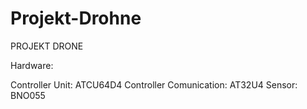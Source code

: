 # Projekt-Drohne

PROJEKT DRONE

Hardware:

Controller Unit: ATCU64D4
Controller Comunication: AT32U4
Sensor: BNO055
